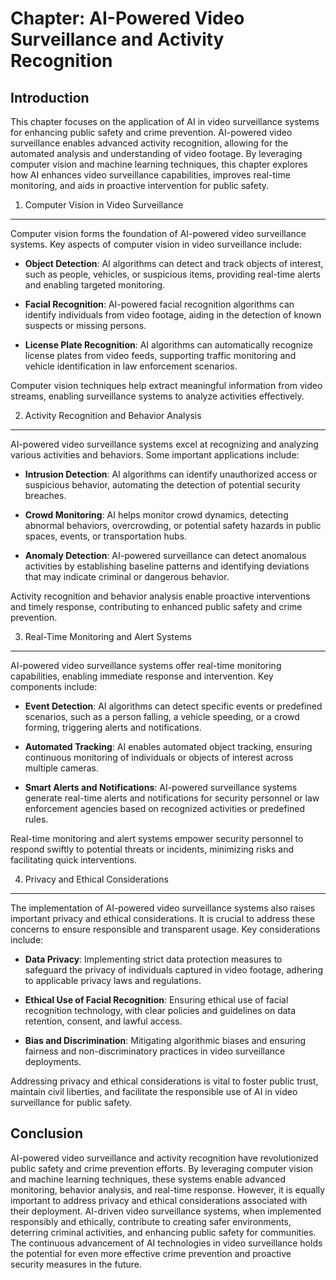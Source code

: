 Chapter: AI-Powered Video Surveillance and Activity Recognition
===============================================================

Introduction
------------

This chapter focuses on the application of AI in video surveillance systems for enhancing public safety and crime prevention. AI-powered video surveillance enables advanced activity recognition, allowing for the automated analysis and understanding of video footage. By leveraging computer vision and machine learning techniques, this chapter explores how AI enhances video surveillance capabilities, improves real-time monitoring, and aids in proactive intervention for public safety.

1. Computer Vision in Video Surveillance
----------------------------------------

Computer vision forms the foundation of AI-powered video surveillance systems. Key aspects of computer vision in video surveillance include:

* **Object Detection**: AI algorithms can detect and track objects of interest, such as people, vehicles, or suspicious items, providing real-time alerts and enabling targeted monitoring.

* **Facial Recognition**: AI-powered facial recognition algorithms can identify individuals from video footage, aiding in the detection of known suspects or missing persons.

* **License Plate Recognition**: AI algorithms can automatically recognize license plates from video feeds, supporting traffic monitoring and vehicle identification in law enforcement scenarios.

Computer vision techniques help extract meaningful information from video streams, enabling surveillance systems to analyze activities effectively.

2. Activity Recognition and Behavior Analysis
---------------------------------------------

AI-powered video surveillance systems excel at recognizing and analyzing various activities and behaviors. Some important applications include:

* **Intrusion Detection**: AI algorithms can identify unauthorized access or suspicious behavior, automating the detection of potential security breaches.

* **Crowd Monitoring**: AI helps monitor crowd dynamics, detecting abnormal behaviors, overcrowding, or potential safety hazards in public spaces, events, or transportation hubs.

* **Anomaly Detection**: AI-powered surveillance can detect anomalous activities by establishing baseline patterns and identifying deviations that may indicate criminal or dangerous behavior.

Activity recognition and behavior analysis enable proactive interventions and timely response, contributing to enhanced public safety and crime prevention.

3. Real-Time Monitoring and Alert Systems
-----------------------------------------

AI-powered video surveillance systems offer real-time monitoring capabilities, enabling immediate response and intervention. Key components include:

* **Event Detection**: AI algorithms can detect specific events or predefined scenarios, such as a person falling, a vehicle speeding, or a crowd forming, triggering alerts and notifications.

* **Automated Tracking**: AI enables automated object tracking, ensuring continuous monitoring of individuals or objects of interest across multiple cameras.

* **Smart Alerts and Notifications**: AI-powered surveillance systems generate real-time alerts and notifications for security personnel or law enforcement agencies based on recognized activities or predefined rules.

Real-time monitoring and alert systems empower security personnel to respond swiftly to potential threats or incidents, minimizing risks and facilitating quick interventions.

4. Privacy and Ethical Considerations
-------------------------------------

The implementation of AI-powered video surveillance systems also raises important privacy and ethical considerations. It is crucial to address these concerns to ensure responsible and transparent usage. Key considerations include:

* **Data Privacy**: Implementing strict data protection measures to safeguard the privacy of individuals captured in video footage, adhering to applicable privacy laws and regulations.

* **Ethical Use of Facial Recognition**: Ensuring ethical use of facial recognition technology, with clear policies and guidelines on data retention, consent, and lawful access.

* **Bias and Discrimination**: Mitigating algorithmic biases and ensuring fairness and non-discriminatory practices in video surveillance deployments.

Addressing privacy and ethical considerations is vital to foster public trust, maintain civil liberties, and facilitate the responsible use of AI in video surveillance for public safety.

Conclusion
----------

AI-powered video surveillance and activity recognition have revolutionized public safety and crime prevention efforts. By leveraging computer vision and machine learning techniques, these systems enable advanced monitoring, behavior analysis, and real-time response. However, it is equally important to address privacy and ethical considerations associated with their deployment. AI-driven video surveillance systems, when implemented responsibly and ethically, contribute to creating safer environments, deterring criminal activities, and enhancing public safety for communities. The continuous advancement of AI technologies in video surveillance holds the potential for even more effective crime prevention and proactive security measures in the future.

